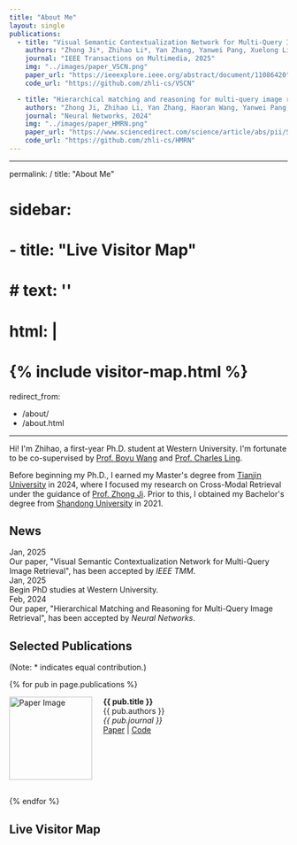 ```yaml
---
title: "About Me"
layout: single
publications:
  - title: "Visual Semantic Contextualization Network for Multi-Query Image Retrieval"
    authors: "Zhong Ji*, Zhihao Li*, Yan Zhang, Yanwei Pang, Xuelong Li"
    journal: "IEEE Transactions on Multimedia, 2025"
    img: "../images/paper_VSCN.png"
    paper_url: "https://ieeexplore.ieee.org/abstract/document/11086420"
    code_url: "https://github.com/zhli-cs/VSCN"

  - title: "Hierarchical matching and reasoning for multi-query image retrieval"
    authors: "Zhong Ji, Zhihao Li, Yan Zhang, Haoran Wang, Yanwei Pang, Xuelong Li"
    journal: "Neural Networks, 2024"
    img: "../images/paper_HMRN.png"
    paper_url: "https://www.sciencedirect.com/science/article/abs/pii/S0893608024001242"
    code_url: "https://github.com/zhli-cs/HMRN"
---
```


---
permalink: /
title: "About Me" 
# sidebar:
#   - title: "Live Visitor Map"
#     # text: '<script type="text/javascript" id="mapmyvisitors" src="//mapmyvisitors.com/map.js?d=dV7Qzbdv-RPP8hT9v1_Of6hBDaV3otFu3tYEtnOosE8&cl=ffffff&w=a"></script>'
#     html: |
#       {% include visitor-map.html %}
redirect_from: 
  - /about/
  - /about.html
---

Hi! I'm Zhihao, a first-year Ph.D. student at Western University. I'm fortunate to be co-supervised by [Prof. Boyu Wang](https://sites.google.com/site/borriewang/home) and [Prof. Charles Ling](https://www.csd.uwo.ca/~xling/). 

Before beginning my Ph.D., I earned my Master's degree from [Tianjin University](https://en.tju.edu.cn/) in 2024, where I focused my research on Cross-Modal Retrieval under the guidance of [Prof. Zhong Ji](https://faculty.tju.edu.cn/zhongJi/en/index.htm). Prior to this, I obtained my Bachelor's degree from [Shandong University](https://www.en.sdu.edu.cn) in 2021. 

<h2>News</h2>

<div class="news-container">

  <div class="news-item">
    <div class="news-date">Jan, 2025</div>
    <div class="news-description">
      Our paper, "Visual Semantic Contextualization Network for Multi-Query Image Retrieval", has been accepted by <em>IEEE TMM</em>.
    </div>
  </div>

  <div class="news-item">
    <div class="news-date">Jan, 2025</div>
    <div class="news-description">
      Begin PhD studies at Western University.
    </div>
  </div>

  <div class="news-item">
    <div class="news-date">Feb, 2024</div>
    <div class="news-description">
      Our paper, "Hierarchical Matching and Reasoning for Multi-Query Image Retrieval", has been accepted by <em>Neural Networks</em>.
    </div>
  </div>

</div>

<!-- <h2>Selected Publications</h2>
(Note: * indicates equal contribution.)

<div style="display: flex; align-items: flex-start; margin-bottom: 30px;">
    <img src="../images/paper_VSCN.png" alt="Paper Image" style="width: 150px; margin-right: 20px;">
    <div>
        <strong>Visual Semantic Contextualization Network for Multi-Query Image Retrieval</strong><br>
        Zhong Ji*, <strong>Zhihao Li*</strong>, Yan Zhang, Yanwei Pang, Xuelong Li<br>
        <em>IEEE Transactions on Multimedia, 2025</em><br>
        <a href="https://ieeexplore.ieee.org/abstract/document/11086420">Paper</a> | <a href="https://github.com/zhli-cs/VSCN">Code</a>
    </div>
</div>

<div style="display: flex; align-items: flex-start;">
    <img src="../images/paper_HMRN.png" alt="Paper Image" style="width: 150px; margin-right: 20px;">
    <div>
        <strong>Hierarchical matching and reasoning for multi-query image retrieval</strong><br>
        Zhong Ji, <strong>Zhihao Li</strong>, Yan Zhang, Haoran Wang, Yanwei Pang, Xuelong Li<br>
        <em>Neural Networks, 2024</em><br>
        <a href="https://www.sciencedirect.com/science/article/abs/pii/S0893608024001242">Paper</a> | <a href="https://github.com/zhli-cs/HMRN">Code</a>
    </div>
</div> -->

<h2>Selected Publications</h2>
(Note: * indicates equal contribution.)

{% for pub in page.publications %}
<div style="display: flex; align-items: flex-start; margin-bottom: 30px;">
    <img src="{{ pub.img }}" alt="Paper Image" style="width: 150px; margin-right: 20px;">
    <div>
        <strong>{{ pub.title }}</strong><br>
        {{ pub.authors }}<br>
        <em>{{ pub.journal }}</em><br>
        <a href="{{ pub.paper_url }}" target="_blank">Paper</a> | <a href="{{ pub.code_url }}" target="_blank">Code</a>
    </div>
</div>
{% endfor %}

## Live Visitor Map

<div style="max-width: 400px; height: 300px; margin: 0 auto;">
  <script type="text/javascript" id="mapmyvisitors" src="https://mapmyvisitors.com/map.js?d=dV7Qzbdv-RPP8hT9v1_Of6hBDaV3otFu3tYEtnOosE8&cl=ffffff&w=a"></script>
</div>